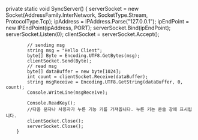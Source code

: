 private static void SyncServer()
{
serverSocket = new Socket(AddressFamily.InterNetwork, SocketType.Stream, ProtocolType.Tcp);
ipAddress = IPAddress.Parse("127.0.0.1");
ipEndPoint = new IPEndPoint(ipAddress, PORT);
serverSocket.Bind(ipEndPoint);
serverSocket.Listen(0);
clientSocket = serverSocket.Accept();

            // sending msg
            string msg = "Hello Client";
            byte[] Byte = Encoding.UTF8.GetBytes(msg);
            clientSocket.Send(Byte);
            // read msg
            byte[] dataBuffer = new byte[1024];
            int count = clientSocket.Receive(dataBuffer);
            string msgReceive = Encoding.UTF8.GetString(dataBuffer, 0, count);
            Console.WriteLine(msgReceive);

            Console.ReadKey();
            //다음 문자나 사용자가 누른 기능 키를 가져옵니다. 누른 키는 콘솔 창에 표시됩니다.
            clientSocket.Close();
            serverSocket.Close();
        }